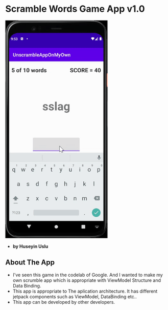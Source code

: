 # Scramble Words Game App v1.0
![intro](https://raw.githubusercontent.com/huseyin-uslu/Educational_UnscrambleGameApp_inKotlin/main/support/intro.gif)
- **by Huseyin Uslu**

## About The App 

- I've seen this game in the codelab of Google. And I wanted to make my own scrumble app which is appropriate with ViewModel Structure and Data Binding.
- This app is appropriate to The aplication architecture. It has different jetpack components such as ViewModel, DataBinding etc..
- This app can be developed by other developers.



